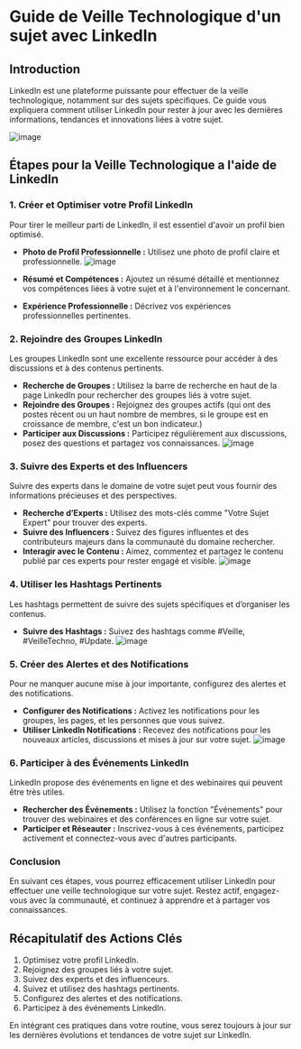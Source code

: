 
# Guide de Veille Technologique d'un sujet avec LinkedIn

## Introduction

LinkedIn est une plateforme puissante pour effectuer de la veille technologique, notamment sur des sujets spécifiques. Ce guide vous expliquera comment utiliser LinkedIn pour rester à jour avec les dernières informations, tendances et innovations liées à votre sujet.

  ![image](/Linkedin/Images/LinkedIn_icon_circle.svg.png)

## Étapes pour la Veille Technologique a l'aide de LinkedIn

### 1. **Créer et Optimiser votre Profil LinkedIn**

Pour tirer le meilleur parti de LinkedIn, il est essentiel d'avoir un profil bien optimisé.

- **Photo de Profil Professionnelle :** Utilisez une photo de profil claire et professionnelle.
  ![image](/Linkedin/Images/login.png)

- **Résumé et Compétences :** Ajoutez un résumé détaillé et mentionnez vos compétences liées à votre sujet et à l'environnement le concernant.
- **Expérience Professionnelle :** Décrivez vos expériences professionnelles pertinentes.

### 2. **Rejoindre des Groupes LinkedIn**

Les groupes LinkedIn sont une excellente ressource pour accéder à des discussions et à des contenus pertinents.

- **Recherche de Groupes :** Utilisez la barre de recherche en haut de la page LinkedIn pour rechercher des groupes liés à votre sujet.
- **Rejoindre des Groupes :** Rejoignez des groupes actifs (qui ont des postes récent ou un haut nombre de membres, si le groupe est en croissance de membre, c'est un bon indicateur.)
- **Participer aux Discussions :** Participez régulièrement aux discussions, posez des questions et partagez vos connaissances.
  ![image](/Linkedin/Images/groupe.png)


### 3. **Suivre des Experts et des Influencers**

Suivre des experts dans le domaine de votre sujet peut vous fournir des informations précieuses et des perspectives.

- **Recherche d’Experts :** Utilisez des mots-clés comme "Votre Sujet Expert" pour trouver des experts.
- **Suivre des Influencers :** Suivez des figures influentes et des contributeurs majeurs dans la communauté du domaine rechercher.
- **Interagir avec le Contenu :** Aimez, commentez et partagez le contenu publié par ces experts pour rester engagé et visible.
  ![image](/Linkedin/Images/expert.png)

<!-- ### 4. **Utiliser LinkedIn Pulse et les Articles**

LinkedIn Pulse est une fonctionnalité où les utilisateurs peuvent publier des articles.

- **Recherche d’Articles :** Recherchez des articles en utilisant des mots-clés spécifiques comme "Laravel Updates" ou "Laravel Tutorials".
- **Suivre des Auteurs :** Suivez les auteurs qui publient régulièrement des articles sur Laravel.
- **Publier vos Propres Articles :** Partagez vos propres connaissances et expériences avec Laravel pour contribuer à la communauté. -->

### 4. **Utiliser les Hashtags Pertinents**

Les hashtags permettent de suivre des sujets spécifiques et d’organiser les contenus.

- **Suivre des Hashtags :** Suivez des hashtags comme #Veille, #VeilleTechno, #Update.
  ![image](/Linkedin/Images/hashtag.png)


### 5. **Créer des Alertes et des Notifications**

Pour ne manquer aucune mise à jour importante, configurez des alertes et des notifications.

- **Configurer des Notifications :** Activez les notifications pour les groupes, les pages, et les personnes que vous suivez.
- **Utiliser LinkedIn Notifications :** Recevez des notifications pour les nouveaux articles, discussions et mises à jour sur votre sujet.
 ![image](/Linkedin/Images/alerte.png)


### 6. **Participer à des Événements LinkedIn**

LinkedIn propose des événements en ligne et des webinaires qui peuvent être très utiles.

- **Rechercher des Événements :** Utilisez la fonction "Événements" pour trouver des webinaires et des conférences en ligne sur votre sujet.
- **Participer et Réseauter :** Inscrivez-vous à ces événements, participez activement et connectez-vous avec d'autres participants.

### Conclusion

En suivant ces étapes, vous pourrez efficacement utiliser LinkedIn pour effectuer une veille technologique sur votre sujet. Restez actif, engagez-vous avec la communauté, et continuez à apprendre et à partager vos connaissances.

## Récapitulatif des Actions Clés

1. Optimisez votre profil LinkedIn.
2. Rejoignez des groupes liés à votre sujet.
3. Suivez des experts et des influenceurs.
4. Suivez et utilisez des hashtags pertinents.
5. Configurez des alertes et des notifications.
6. Participez à des événements LinkedIn.

En intégrant ces pratiques dans votre routine, vous serez toujours à jour sur les dernières évolutions et tendances de votre sujet sur LinkedIn.
